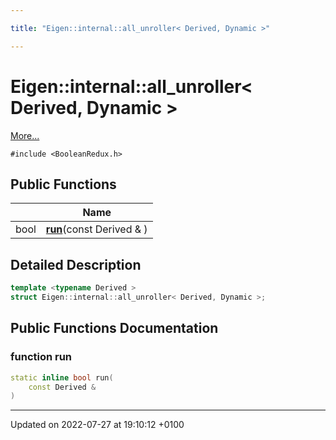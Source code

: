 ```yaml
---

title: "Eigen::internal::all_unroller< Derived, Dynamic >"

---
```


# Eigen::internal::all_unroller< Derived, Dynamic >



 [More...](#detailed-description)


`#include <BooleanRedux.h>`

## Public Functions

|                | Name           |
| -------------- | -------------- |
| bool | **[run](http://example.org/classes/structeigen_1_1internal_1_1all__unroller_3_01derived_00_01dynamic_01_4/#function-run)**(const Derived & ) |

## Detailed Description

```cpp
template <typename Derived >
struct Eigen::internal::all_unroller< Derived, Dynamic >;
```

## Public Functions Documentation

### function run

```cpp
static inline bool run(
    const Derived & 
)
```


-------------------------------

Updated on 2022-07-27 at 19:10:12 +0100
